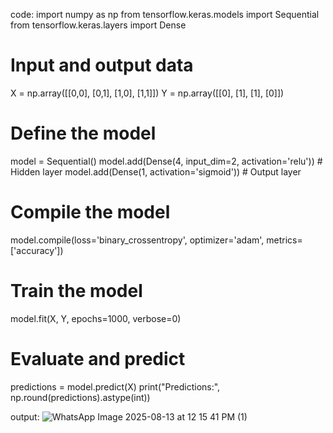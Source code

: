 code:
import numpy as np
from tensorflow.keras.models import Sequential
from tensorflow.keras.layers import Dense

# Input and output data
X = np.array([[0,0], [0,1], [1,0], [1,1]])
Y = np.array([[0], [1], [1], [0]])

# Define the model
model = Sequential()
model.add(Dense(4, input_dim=2, activation='relu'))  # Hidden layer
model.add(Dense(1, activation='sigmoid'))            # Output layer

# Compile the model
model.compile(loss='binary_crossentropy', optimizer='adam', metrics=['accuracy'])

# Train the model
model.fit(X, Y, epochs=1000, verbose=0)

# Evaluate and predict
predictions = model.predict(X)
print("Predictions:", np.round(predictions).astype(int))

output:
![WhatsApp Image 2025-08-13 at 12 15 41 PM (1)](https://github.com/user-attachments/assets/040e6682-7ca9-4ed6-a5be-bd04a3864df2)
